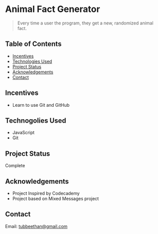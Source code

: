 # Animal Fact Generator
> Every time a user the program, they get a new, randomized animal fact.

## Table of Contents
* [Incentives](#incentives)
* [Technologies Used](#technologies-used)
* [Project Status](#project-status)
* [Acknowledgements](#acknowledgements)
* [Contact](#contact)

## Incentives
* Learn to use Git and GitHub

## Technogolies Used
* JavaScript
* Git

## Project Status
Complete

## Acknowledgements
* Project Inspired by Codecademy
* Project based on Mixed Messages project

## Contact
Email: [tubbeethan@gmail.com](mailto:tubbeethan@gmail.com)
